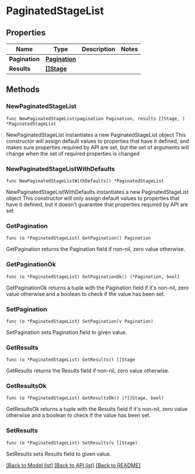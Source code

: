 # PaginatedStageList

## Properties

Name | Type | Description | Notes
------------ | ------------- | ------------- | -------------
**Pagination** | [**Pagination**](Pagination.md) |  | 
**Results** | [**[]Stage**](Stage.md) |  | 

## Methods

### NewPaginatedStageList

`func NewPaginatedStageList(pagination Pagination, results []Stage, ) *PaginatedStageList`

NewPaginatedStageList instantiates a new PaginatedStageList object
This constructor will assign default values to properties that have it defined,
and makes sure properties required by API are set, but the set of arguments
will change when the set of required properties is changed

### NewPaginatedStageListWithDefaults

`func NewPaginatedStageListWithDefaults() *PaginatedStageList`

NewPaginatedStageListWithDefaults instantiates a new PaginatedStageList object
This constructor will only assign default values to properties that have it defined,
but it doesn't guarantee that properties required by API are set

### GetPagination

`func (o *PaginatedStageList) GetPagination() Pagination`

GetPagination returns the Pagination field if non-nil, zero value otherwise.

### GetPaginationOk

`func (o *PaginatedStageList) GetPaginationOk() (*Pagination, bool)`

GetPaginationOk returns a tuple with the Pagination field if it's non-nil, zero value otherwise
and a boolean to check if the value has been set.

### SetPagination

`func (o *PaginatedStageList) SetPagination(v Pagination)`

SetPagination sets Pagination field to given value.


### GetResults

`func (o *PaginatedStageList) GetResults() []Stage`

GetResults returns the Results field if non-nil, zero value otherwise.

### GetResultsOk

`func (o *PaginatedStageList) GetResultsOk() (*[]Stage, bool)`

GetResultsOk returns a tuple with the Results field if it's non-nil, zero value otherwise
and a boolean to check if the value has been set.

### SetResults

`func (o *PaginatedStageList) SetResults(v []Stage)`

SetResults sets Results field to given value.



[[Back to Model list]](../README.md#documentation-for-models) [[Back to API list]](../README.md#documentation-for-api-endpoints) [[Back to README]](../README.md)


